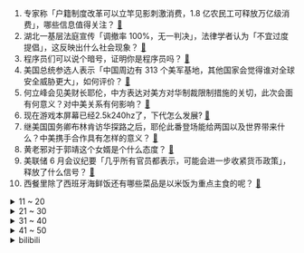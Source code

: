 1. 专家称「户籍制度改革可以立竿见影刺激消费，1.8 亿农民工可释放万亿级消费」，哪些信息值得关注？ [:link:](https://www.zhihu.com/question/611031698)
2. 湖北一基层法庭宣传「调撤率 100%，无一判决」，法律学者认为「不宜过度提倡」，这反映出什么社会现象？ [:link:](https://www.zhihu.com/question/610470335)
3. 程序员们可以说个暗号，证明你是程序员吗？ [:link:](https://www.zhihu.com/question/610436469)
4. 美国总统参选人表示「中国周边有 313 个美军基地，其他国家会觉得谁对全球安全威胁更大」，如何评价？ [:link:](https://www.zhihu.com/question/610542360)
5. 何立峰会见美财长耶伦，中方表达对美方对华制裁限制措施的关切，此次会面有何意义？对中美关系有何影响？ [:link:](https://www.zhihu.com/question/611125097)
6. 现在游戏本屏幕已经2.5k240hz了，下代怎么发展? [:link:](https://www.zhihu.com/question/608759439)
7. 继美国国务卿布林肯访华探路之后，耶伦此番登场能给两国以及世界带来什么？中美携手合作具有怎样的意义？ [:link:](https://www.zhihu.com/question/610659233)
8. 黄老邪对于郭靖这个女婿是个什么态度？ [:link:](https://www.zhihu.com/question/31411287)
9. 美联储 6 月会议纪要「几乎所有官员都表示，可能会进一步收紧货币政策」，释放了什么信号？ [:link:](https://www.zhihu.com/question/610625334)
10. 西餐里除了西班牙海鲜饭还有哪些菜品是以米饭为重点主食的呢？ [:link:](https://www.zhihu.com/question/609748513)
<details>
<summary>11 ~ 20</summary>

11. 离职后，你一般怎么退出工作群？ [:link:](https://www.zhihu.com/question/605694733)
12. 哪些诗词让你停止精神内耗？ [:link:](https://www.zhihu.com/question/605124474)
13. 为什么年龄越大越沉默？ [:link:](https://www.zhihu.com/question/610358729)
14. 为什么《英雄联盟》热度就是降不下来？ [:link:](https://www.zhihu.com/question/582973653)
15. 已婚男生高铁上把外套借给旁边陌生女生，这个行为可以理解吗？ [:link:](https://www.zhihu.com/question/610339558)
16. 中国汽车工业协会声明删除《承诺书》涉及价格表述，敦促车企严格遵守《反垄断法》，如何看待此事？ [:link:](https://www.zhihu.com/question/611038104)
17. 为啥《八角笼中》后面的格斗场面都要用黑白镜头？ [:link:](https://www.zhihu.com/question/608149481)
18. 方向盘打到底到底有多伤车？ [:link:](https://www.zhihu.com/question/604715486)
19. 今年以来，多个商家售卖日本核辐射区食品被罚，哪些进口产品存在风险？消费者该如何鉴别防范？ [:link:](https://www.zhihu.com/question/611020761)
20. 首个国产GLP-1「减肥神药」来了，华东医药利拉鲁肽获批，哪些信息值得关注？ [:link:](https://www.zhihu.com/question/610459703)
</details>
<details>
<summary>21 ~ 30</summary>

21. 「原来骑手知道我在看配送进度」引发网友热议，你点外卖会看配送进度吗？看进度是为了催单还是其他什么考虑？ [:link:](https://www.zhihu.com/question/610819713)
22. 为什么英语要专门创造一个单词来形容把人扔出窗外？ [:link:](https://www.zhihu.com/question/610584886)
23. 三星电子二季度营业利润暴跌 96%，创 14 年新低，因半导体低迷，韩国或下调经济增长预测，如看解读？ [:link:](https://www.zhihu.com/question/611009487)
24. 如何找合适的C++项目给自己的简历加分？ [:link:](https://www.zhihu.com/question/280881677)
25. 如何评价《崩坏：星穹铁道》1.2版本前瞻特别节目「仙骸有终」？ [:link:](https://www.zhihu.com/question/611095107)
26. 期货里只能挣到我们认知的钱，请告诉我期货认知有几个层次？ [:link:](https://www.zhihu.com/question/610216009)
27. 12 年红魔生涯终结！德赫亚发文告别「是时候接受新挑战，曼联永在我心」，如何评价他的红魔生涯？ [:link:](https://www.zhihu.com/question/611111625)
28. 男朋友工作很累的时候，不被女生理解真的会崩溃吗？ [:link:](https://www.zhihu.com/question/610001312)
29. 有哪些你长期坚持过并且有效的养生方法呢？ [:link:](https://www.zhihu.com/question/607477218)
30. 大家高考/中考后做的第一件事是什么？ [:link:](https://www.zhihu.com/question/610760093)
</details>
<details>
<summary>31 ~ 40</summary>

31. 下辈子想当只鸟，大家有什么经验可以分享吗？ [:link:](https://www.zhihu.com/question/602412614)
32. 如何评价《崩坏：星穹铁道》1.2版本的前瞻直播？ [:link:](https://www.zhihu.com/question/611094813)
33. electron 可以开发诸如 adobe 全家桶这些大型软件吗？ [:link:](https://www.zhihu.com/question/548572583)
34. 中年妈妈失业后「瞒着亲人在星巴克假装上班」，如何看待中年人失业的现状？ [:link:](https://www.zhihu.com/question/610628297)
35. 有什么关于立陶宛的冷知识？ [:link:](https://www.zhihu.com/question/279726729)
36. 如何评价追光动画新片《长安三万里》？值得去影院看吗？ [:link:](https://www.zhihu.com/question/609959903)
37. 华为 Mate60 已进入量产，你对该产品都有哪些期待？ [:link:](https://www.zhihu.com/question/609780307)
38. 如果发现你的青春不似电视剧中的那样，你也不是主角，你会遗憾吗? [:link:](https://www.zhihu.com/question/607533281)
39. evernote 替代品有哪些？ [:link:](https://www.zhihu.com/question/28121700)
40. 在敦煌旅游，能发现怎样的美？ [:link:](https://www.zhihu.com/question/605319347)
</details>
<details>
<summary>41 ~ 50</summary>

41. 小县城开出品牌奶茶一条街，品牌咖啡馆也涌入，高端茶饮能否实现小县城掘金？各大品牌下沉如何影响县城社交？ [:link:](https://www.zhihu.com/question/610806099)
42. 22-23 赛季 NBA黄蜂 68:76 马刺，状元文班亚马首秀13投2中拿9分，如何评价这场比赛？ [:link:](https://www.zhihu.com/question/611004001)
43. 消息称特斯拉上海超级工厂裁员，电池一期砍掉 50%，此次裁员背后原因有哪些？对特斯拉中国业务有何影响？ [:link:](https://www.zhihu.com/question/610755769)
44. 如何封装一个现代游戏引擎RHI层？ [:link:](https://www.zhihu.com/question/604591389)
45. 7月想去旅游，有什么推荐吗？ [:link:](https://www.zhihu.com/question/607605615)
46. 2023年，考驾照还有必要考手动挡吗？ [:link:](https://www.zhihu.com/question/609711494)
47. 你们最喜欢的动漫女主角是谁？ [:link:](https://www.zhihu.com/question/314971863)
48. 「华东五校」是同一档次的学校么？ [:link:](https://www.zhihu.com/question/610232344)
49. 将 presentation 简称为 pre 合理吗？ [:link:](https://www.zhihu.com/question/605954137)
50. 以真心换真心，可真心真的能够得到回报吗？ [:link:](https://www.zhihu.com/question/609773794)
</details><details>
<summary>bilibili</summary>

</details>